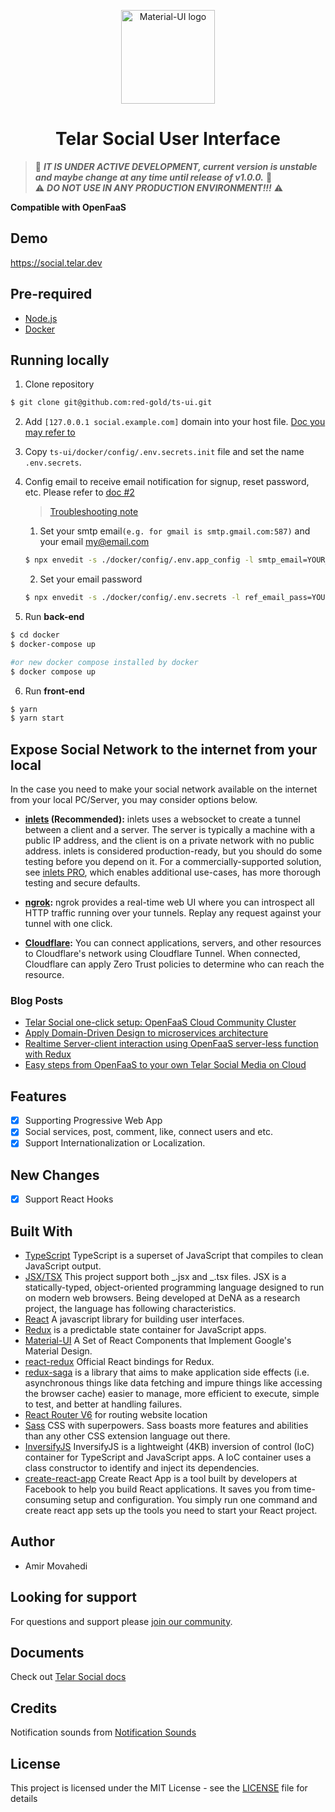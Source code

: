 <p align="center">
  <a href="https://telar.press/" rel="noopener" target="_blank"><img width="150" src="https://raw.githubusercontent.com/red-gold/red-gold-web/master/website/static/img/logos/telar-social-logo/profile.png" alt="Material-UI logo"></a></p>
</p>

<h1 align="center">Telar Social User Interface</h1>

> 🚧 **_IT IS UNDER ACTIVE DEVELOPMENT, current version is unstable and maybe change at any time until release of v1.0.0._** 🚧
> <br>⚠️ **_DO NOT USE IN ANY PRODUCTION ENVIRONMENT!!!_** ⚠️

**Compatible with OpenFaaS**

## Demo

https://social.telar.dev

## Pre-required

-   [Node.js](https://nodejs.org/en/)
-   [Docker](https://www.docker.com/)

## Running locally

1. Clone repository

```sh
$ git clone git@github.com:red-gold/ts-ui.git
```

2. Add `[127.0.0.1 social.example.com]` domain into your host file. [Doc you may refer to](https://phoenixnap.com/kb/how-to-edit-hosts-file-in-windows-mac-or-linux)
3. Copy `ts-ui/docker/config/.env.secrets.init` file and set the name `.env.secrets`.
4. Config email to receive email notification for signup, reset password, etc. Please refer to [doc #2](https://github.com/Qolzam/telar-cli/blob/master/docs/ofcc-setup/8.md#2-enter-your-valid-gmail-and-password-for-sending-signupreset-password-verfication-code-to-telar-social-users)
    > [Troubleshooting note](https://telar.dev/docs/start/troubleshooting/#i-get-error-like-wrong-usernamepassword-to-send-email-while-trying-signup-new-user)
    1. Set your smtp email`(e.g. for gmail is smtp.gmail.com:587)` and your email my@email.com

    ```sh
    $ npx envedit -s ./docker/config/.env.app_config -l smtp_email=YOUR_EMAIL_SMTP -l ref_email=YOUR_EMAIL
    ```

    2. Set your email password

    ```sh
    $ npx envedit -s ./docker/config/.env.secrets -l ref_email_pass=YOUR_EMAIL_PASS -b64
    ```

5. Run **back-end**

```sh
$ cd docker
$ docker-compose up

#or new docker compose installed by docker
$ docker compose up
```

6. Run **front-end**

```sh
$ yarn
$ yarn start

```

## Expose Social Network to the internet from your local
In the case you need to make your social network available on the internet from your local PC/Server, you may consider options below.

- **[inlets](https://github.com/inlets/inlets) (Recommended):** inlets uses a websocket to create a tunnel between a client and a server. The server is typically a machine with a public IP address, and the client is on a private network with no public address.
inlets is considered production-ready, but you should do some testing before you depend on it. For a commercially-supported solution, see [inlets PRO](https://inlets.dev/), which enables additional use-cases, has more thorough testing and secure defaults.

- **[ngrok](https://ngrok.com/):** ngrok provides a real-time web UI where you can introspect all HTTP traffic running over your tunnels. Replay any request against your tunnel with one click.

- **[Cloudflare](https://developers.cloudflare.com/argo-tunnel/):** You can connect applications, servers, and other resources to Cloudflare's network using Cloudflare Tunnel. When connected, Cloudflare can apply Zero Trust policies to determine who can reach the resource.

### Blog Posts

-   [Telar Social one-click setup: OpenFaaS Cloud Community Cluster](https://medium.com/red-gold/telar-social-one-click-setup-openfaas-cloud-community-cluster-68814b3bf47c)
-   [Apply Domain-Driven Design to microservices architecture](https://medium.com/red-gold/telar-social-media-architecture-using-domain-driven-design-for-microservices-319c514199e4)
-   [Realtime Server-client interaction using OpenFaaS server-less function with Redux](https://medium.com/@qolzam/realtime-server-client-interaction-using-openfaas-server-less-function-with-redux-b38d7de75035)
-   [Easy steps from OpenFaaS to your own Telar Social Media on Cloud](https://medium.com/red-gold/easy-steps-from-openfaas-to-your-own-telar-social-media-on-cloud-b0608a03d92b)

## Features

-   [x] Supporting Progressive Web App
-   [x] Social services, post, comment, like, connect users and etc.
-   [x] Support Internationalization or Localization.

## New Changes

-   [x] Support React Hooks

## Built With

-   [TypeScript](https://www.typescriptlang.org/) TypeScript is a superset of JavaScript that compiles to clean JavaScript output.
-   [JSX/TSX](https://jsx.github.io/) This project support both _.jsx and _.tsx files. JSX is a statically-typed, object-oriented programming language designed to run on modern web browsers. Being developed at DeNA as a research project, the language has following characteristics.
-   [React](https://facebook.github.io/react/docs/hello-world.html) A javascript library for building user interfaces.
-   [Redux](http://redux.js.org/) is a predictable state container for JavaScript apps.
-   [Material-UI](http://www.material-ui.com/#/) A Set of React Components that Implement Google's Material Design.
-   [react-redux](https://github.com/reactjs/react-redux) Official React bindings for Redux.
-   [redux-saga](https://redux-saga.js.org/) is a library that aims to make application side effects (i.e. asynchronous things like data fetching and impure things like accessing the browser cache) easier to manage, more efficient to execute, simple to test, and better at handling failures.
-   [React Router V6](https://github.com/ReactTraining/react-router) for routing website location
-   [Sass](http://sass-lang.com/) CSS with superpowers. Sass boasts more features and abilities than any other CSS extension language out there.
-   [InversifyJS](http://inversify.io/) InversifyJS is a lightweight (4KB) inversion of control (IoC) container for TypeScript and JavaScript apps. A IoC container uses a class constructor to identify and inject its dependencies.
-   [create-react-app](https://github.com/facebook/create-react-app) Create React App is a tool built by developers at Facebook to help you build React applications. It saves you from time-consuming setup and configuration. You simply run one command and create react app sets up the tools you need to start your React project.

## Author

-   Amir Movahedi

## Looking for support

For questions and support please [join our community](https://docs.google.com/forms/d/e/1FAIpQLSdkwt5pxmyCZQO0AmyAghBOdA-XBG298Pfm5Dw1xjNGaGeCYQ/viewform).

## Documents

Check out [Telar Social docs](https://red-gold.tech/docs/en/social/get_started/)

## Credits

Notification sounds from [Notification Sounds](https://notificationsounds.com/)

## License

This project is licensed under the MIT License - see the [LICENSE](https://github.com/Qolzam/react-social-network/blob/v0.7.0/LICENSE) file for details
